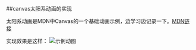 ##canvas太阳系动画的实现

太阳系动画是MDN中Canvas的一个基础动画示例，边学习边记录一下。[MDN链接](https://developer.mozilla.org/zh-CN/docs/Web/API/Canvas_API/Tutorial/Basic_animations)

实现效果是这样：
![示例动图](../img/)

